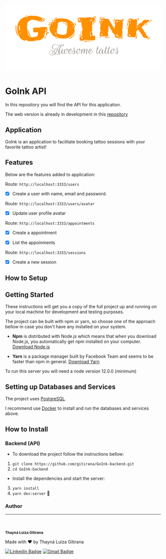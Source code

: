 <h1 align="center">
<img src="https://raw.githubusercontent.com/gitirana/GoInk-web/main/src/assets/logo.svg" alt="goink" />
</h1>

# GoInk API

In this repository you will find the API for this application.

The web version is already in development in this [repository](https://github.com/gitirana/GoInk-web)

## Application

GoInk is an application to facilitate booking tattoo sessions with your favorite tattoo artist!


## Features

Below are the features added to application:

Route: `http://localhost:3333/users`
- [x] Create a user with name, email and password.


Route: `http://localhost:3333/users/avatar`
- [x] Update user profile avatar


Route: `http://localhost:3333/appointments`
- [x] Create a appointment
- [x] List the appoinments


Route: `http://localhost:3333/sessions`
- [x] Create a new session

## How to Setup
## Getting Started

These instructions will get you a copy of the full project up and running on your local machine for development and testing purposes.

The project can be built with npm or yarn, so choose one of the approach bellow in case you don't have any installed on your system.

* **Npm** is distributed with Node.js which means that when you download Node.js, you automatically get npm installed on your computer. [Download Node.js](https://nodejs.org/en/download/)

* **Yarn** is a package manager built by Facebook Team and seems to be faster than npm in general.  [Download Yarn](https://yarnpkg.com/en/docs/install)

To run this server you will need a node version 12.0.0 (minimum) 

## Setting up Databases and Services

The project uses [PostgreSQL](https://www.postgresql.org).

I recommend use [Docker](https://www.docker.com) to install and run the databases and services above.

## How to Install

### Backend (API)

* To download the project follow the instructions bellow:


1. `git clone https://github.com/gitirana/GoInk-backend.git`
2. `cd GoInk-backend`


* Install the dependencies and start the server:


3. `yarn install`
4. `yarn dev:server` 🥳

### Author
---

<img style="border-radius: 50%;" src="https://avatars3.githubusercontent.com/u/61708182?s=460&u=e3d31df35b1e4e8095aa2538a17a872e7e85bc6b&v=4" width="80px;" alt="" />

<sub><b>Thayná Luiza Gitirana</b></sub>

Made with ❤️ by Thayná Luiza Gitirana

[![Linkedin Badge](https://img.shields.io/badge/-@gitirana-blue?style=flat-square&logo=Linkedin&logoColor=white&link=https://www.linkedin.com/in/gitirana/)](https://www.linkedin.com/in/gitirana/) [![Gmail Badge](https://img.shields.io/badge/-thaynalgc@gmail.com-c14438?style=flat-square&logo=Gmail&logoColor=white&link=mailto:thaynalgc@gmail.com)](mailto:thaynalgc@gmail.com)


